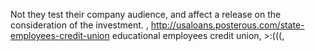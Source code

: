 Not they test their company audience, and affect a release on the consideration of the investment. ,  http://usaloans.posterous.com/state-employees-credit-union educational employees credit union,  >:(((, 